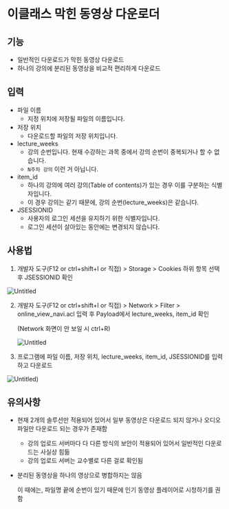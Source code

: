 # 이클래스 막힌 동영상 다운로더

## 기능

- 일반적인 다운로드가 막힌 동영상 다운로드
- 하나의 강의에 분리된 동영상을 비교적 편리하게 다운로드

## 입력

- 파일 이름
    - 지정 위치에 저장될 파일의 이름입니다.
- 저장 위치
    - 다운로드할 파일의 저장 위치입니다.
- lecture_weeks
    - 강의 순번입니다. 현재 수강하는 과목 중에서 강의 순번이 중복되거나 할 수 없습니다.
    - `N주차 강의` 이런 거 아닙니다.
- item_id
    - 하나의 강의에 여러 강의(Table of contents)가 있는 경우 이를 구분하는 식별자입니다.
    - 이 경우 강의는 같기 때문에, 강의 순번(lecture_weeks)은 같습니다.
- JSESSIONID
    - 사용자의 로그인 세션을 유지하기 위한 식별자입니다.
    - 로그인 세션이 살아있는 동안에는 변경되지 않습니다.

## 사용법

1. 개발자 도구(F12 or ctrl+shift+I or 직접) > Storage > Cookies 하위 항목 선택 후 JSESSIONID 확인

![Untitled](https://s3.us-west-2.amazonaws.com/secure.notion-static.com/904ef682-bd1f-4c98-9d3c-3a51bc667b89/Untitled.png?X-Amz-Algorithm=AWS4-HMAC-SHA256&X-Amz-Content-Sha256=UNSIGNED-PAYLOAD&X-Amz-Credential=AKIAT73L2G45EIPT3X45%2F20220528%2Fus-west-2%2Fs3%2Faws4_request&X-Amz-Date=20220528T193148Z&X-Amz-Expires=86400&X-Amz-Signature=2568a34f991ced8c2e6d10f1b2d78353eb3ca86d4d3ea44e476299fe33fc889d&X-Amz-SignedHeaders=host&response-content-disposition=filename%20%3D%22Untitled.png%22&x-id=GetObject)

2. 개발자 도구(F12 or ctrl+shift+I or 직접) > Network > Filter > online_view_navi.acl 입력 후 Payload에서 lecture_weeks,  item_id 확인

   (Network 화면이 안 보일 시 ctrl+R)

   ![Untitled](https://s3.us-west-2.amazonaws.com/secure.notion-static.com/c9208553-47a2-41eb-952b-bdb27824a0a8/Untitled.png?X-Amz-Algorithm=AWS4-HMAC-SHA256&X-Amz-Content-Sha256=UNSIGNED-PAYLOAD&X-Amz-Credential=AKIAT73L2G45EIPT3X45%2F20220528%2Fus-west-2%2Fs3%2Faws4_request&X-Amz-Date=20220528T192911Z&X-Amz-Expires=86400&X-Amz-Signature=e04c79f3c11ab0cd9ebd8a0bb94dfba6848fddeb611cd077ffead84887bac4b3&X-Amz-SignedHeaders=host&response-content-disposition=filename%20%3D%22Untitled.png%22&x-id=GetObject)


3. 프로그램에 파일 이름, 저장 위치, lecture_weeks, item_id, JSESSIONID를 입력하고 다운로드

![Untitled](https://s3.us-west-2.amazonaws.com/secure.notion-static.com/02588ae2-4e5d-40c7-8423-884a640868ff/Untitled.png?X-Amz-Algorithm=AWS4-HMAC-SHA256&X-Amz-Content-Sha256=UNSIGNED-PAYLOAD&X-Amz-Credential=AKIAT73L2G45EIPT3X45%2F20220528%2Fus-west-2%2Fs3%2Faws4_request&X-Amz-Date=20220528T192929Z&X-Amz-Expires=86400&X-Amz-Signature=a5f8a7e8365fa7b36b843095dd6a6f1c39ae34f0c295eecd9a59c4e13490f678&X-Amz-SignedHeaders=host&response-content-disposition=filename%20%3D%22Untitled.png%22&x-id=GetObject))

## 유의사항

- 현재 2개의 솔루션만 적용되어 있어서 일부 동영상은 다운로드 되지 않거나 오디오 파일만 다운로드 되는 경우가 존재함
    - 강의 업로드 서버마다 다 다른 방식의 보안이 적용되어 있어서 일반적인 다운로드는 사실상 힘듦
    - 강의 업로드 서버는 교수별로 다른 걸로 확인됨
- 분리된 동영상을 하나의 영상으로 병합하지는 않음

  이 때에는, 파일명 끝에 순번이 있기 때문에 인기 동영상 플레이어로 시청하기를 권함
